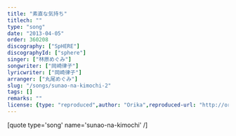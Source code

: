 ```yaml
---
title: "素直な気持ち"
titlech: ""
type: "song"
date: "2013-04-05"
order: 360208
discography: ["SpHERE"]
discographyId: ["sphere"]
singer: ["林原めぐみ"]
songwriter: ["岡崎律子"]
lyricwriter: ["岡崎律子"]
arranger: ["丸尾めぐみ"]
slug: "/songs/sunao-na-kimochi-2"
tags: []
remarks: ""
license: {type: "reproduced",author: "Orika",reproduced-url: "http://orikamushi.myweb.hinet.net",reproduced-website: "織歌蟲"}
---
```


[quote type='song' name='sunao-na-kimochi' /\]
